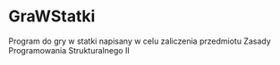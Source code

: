 # GraWStatki
Program do gry w statki napisany w celu zaliczenia przedmiotu Zasady Programowania Strukturalnego II
